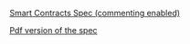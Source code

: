 [Smart Contracts Spec (commenting enabled)](https://docs.google.com/document/d/15ru-G6M5dwy8daxmFD2-d_NulMJTpDyqp8tw4QfTPUg/edit#)

[Pdf version of the spec](https://github.com/BrightID/Sponsorship-Subscriptions-SmartContracts/blob/master/Sponsorships%20and%20Subscriptions%20Spec.pdf)
